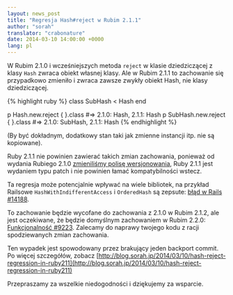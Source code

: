 ```yaml
---
layout: news_post
title: "Regresja Hash#reject w Rubim 2.1.1"
author: "sorah"
translator: "crabonature"
date: 2014-03-10 14:00:00 +0000
lang: pl
---
```


W Rubim 2.1.0 i wcześniejszych metoda `reject` w klasie dziedziczącej z klasy
`Hash` zwraca obiekt własnej klasy.
Ale w Rubim 2.1.1 to zachowanie się przypadkowo zmieniło i zwraca zawsze zwykły
obiekt Hash, nie klasy dziedziczącej.

{% highlight ruby %}
class SubHash < Hash
end

p Hash.new.reject { }.class
#=> 2.1.0: Hash, 2.1.1: Hash
p SubHash.new.reject { }.class
#=> 2.1.0: SubHash, 2.1.1: Hash
{% endhighlight %}

(By być dokładnym, dodatkowy stan taki jak zmienne instancji itp. nie są
kopiowane).

Ruby 2.1.1 nie powinien zawierać takich zmian zachowania, ponieważ od wydania
Rubiego 2.1.0 [zmieniliśmy polisę wersjonowania](https://www.ruby-lang.org/en/news/2013/12/21/semantic-versioning-after-2-1-0/),
Ruby 2.1.1 jest wydaniem typu patch i nie powinien łamać kompatybilności wstecz.

Ta regresja może potencjalnie wpływać na wiele bibliotek, na przykład Railsowe
`HashWithIndifferentAccess` i `OrderedHash` są zepsute: [błąd w Rails #14188](https://github.com/rails/rails/issues/14188).

To zachowanie będzie wycofane do zachowania z 2.1.0 w Rubim 2.1.2, ale jest
oczekiwane, że będzie domyślnym zachowaniem
w Rubim 2.2.0: [Funkcjonalność #9223](https://bugs.ruby-lang.org/issues/9223).
Zalecamy do naprawy twojego kodu z racji spodziewanych zmian zachowania.

Ten wypadek jest spowodowany przez brakujący jeden backport commit.
Po więcej szczegółów, zobacz [http://blog.sorah.jp/2014/03/10/hash-reject-regression-in-ruby211](http://blog.sorah.jp/2014/03/10/hash-reject-regression-in-ruby211)

Przepraszamy za wszelkie niedogodności i dziękujemy za wsparcie.
